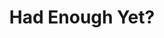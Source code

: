 ---
title: Had Enough Yet?
key: G Dorian
tempo: 142
scale: Dorian
preview: /audio/Genres/Blues/Had Enough Yet - G Dorian - 80bpm/Had Enough Yet - G Dorian - 80bpm SAMPLE.mp3
source: '/audio/Genres/Blues/Had Enough Yet - G Dorian - 80bpm/Had Enough Yet - G Dorian - 80bpm.wav'
blocks: ['/img/Scales/G Dorian - Block 1.png','/img/Scales/G Dorian - Block 2.png','/img/Scales/G Dorian - Block 3.png','/img/Scales/G Dorian - Block 4.png','/img/Scales/G Dorian - Block 5.png']
---